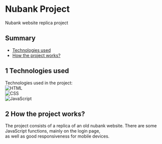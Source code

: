 # Nubank Project

Nubank website replica project

## Summary
- [Technologies used](#2-technologies-used)
- [How the project works?](#3-how-the-project-works)

## 1 Technologies used 
Technologies used in the project: </br>
![HTML](https://img.shields.io/badge/HTML5-E34F26?style=for-the-badge&logo=html5&logoColor=white)&nbsp; </br>
![CSS](https://img.shields.io/badge/CSS3-1572B6?style=for-the-badge&logo=css3&logoColor=white)&nbsp; </br>
![JavaScript](https://img.shields.io/badge/JavaScript-F7DF1E?style=for-the-badge&logo=javascript&logoColor=black)&nbsp; </br>

## 2 How the project works?
The project consists of a replica of an old nubank website. There are some JavaScript functions, mainly on the login page, </br> 
as well as good responsiveness for mobile devices.
